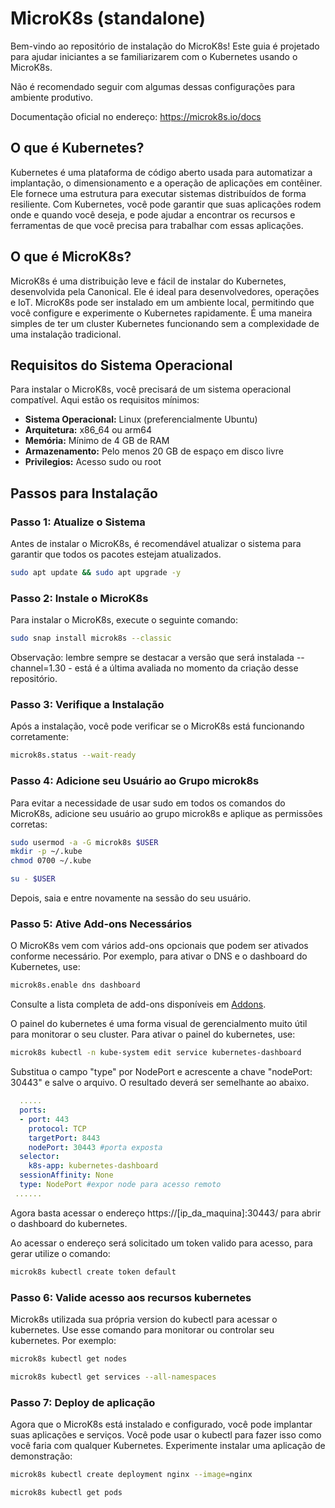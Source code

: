 # MicroK8s (standalone)

Bem-vindo ao repositório de instalação do MicroK8s! Este guia é projetado para ajudar iniciantes a se familiarizarem com o Kubernetes usando o MicroK8s.

Não é recomendado seguir com algumas dessas configurações para ambiente produtivo.

Documentação oficial no endereço: https://microk8s.io/docs

## O que é Kubernetes?

Kubernetes é uma plataforma de código aberto usada para automatizar a implantação, o dimensionamento e a operação de aplicações em contêiner. Ele fornece uma estrutura para executar sistemas distribuídos de forma resiliente. Com Kubernetes, você pode garantir que suas aplicações rodem onde e quando você deseja, e pode ajudar a encontrar os recursos e ferramentas de que você precisa para trabalhar com essas aplicações.

## O que é MicroK8s?

MicroK8s é uma distribuição leve e fácil de instalar do Kubernetes, desenvolvida pela Canonical. Ele é ideal para desenvolvedores, operações e IoT. MicroK8s pode ser instalado em um ambiente local, permitindo que você configure e experimente o Kubernetes rapidamente. É uma maneira simples de ter um cluster Kubernetes funcionando sem a complexidade de uma instalação tradicional.

## Requisitos do Sistema Operacional

Para instalar o MicroK8s, você precisará de um sistema operacional compatível. Aqui estão os requisitos mínimos:

- **Sistema Operacional:** Linux (preferencialmente Ubuntu)
- **Arquitetura:** x86_64 ou arm64
- **Memória:** Mínimo de 4 GB de RAM
- **Armazenamento:** Pelo menos 20 GB de espaço em disco livre
- **Privilegios:** Acesso sudo ou root

## Passos para Instalação

### Passo 1: Atualize o Sistema

Antes de instalar o MicroK8s, é recomendável atualizar o sistema para garantir que todos os pacotes estejam atualizados.

```bash
sudo apt update && sudo apt upgrade -y
```

### Passo 2: Instale o MicroK8s
Para instalar o MicroK8s, execute o seguinte comando:

```bash
sudo snap install microk8s --classic
```
Observação: lembre sempre se destacar a versão que será instalada --channel=1.30 - está é a última avaliada no momento da criação desse repositório.

### Passo 3: Verifique a Instalação
Após a instalação, você pode verificar se o MicroK8s está funcionando corretamente:

```bash
microk8s.status --wait-ready
```

### Passo 4: Adicione seu Usuário ao Grupo microk8s
Para evitar a necessidade de usar sudo em todos os comandos do MicroK8s, adicione seu usuário ao grupo microk8s e aplique as permissões corretas:

```bash
sudo usermod -a -G microk8s $USER
mkdir -p ~/.kube
chmod 0700 ~/.kube

su - $USER
```

Depois, saia e entre novamente na sessão do seu usuário.

### Passo 5: Ative Add-ons Necessários
O MicroK8s vem com vários add-ons opcionais que podem ser ativados conforme necessário. Por exemplo, para ativar o DNS e o dashboard do Kubernetes, use:

```bash
microk8s.enable dns dashboard
```

Consulte a lista completa de add-ons disponíveis em [Addons](https://microk8s.io/docs/addons).

O painel do kubernetes é uma forma visual de gerencialmento muito útil para monitorar o seu cluster. Para ativar o painel do kubernetes, use:
```bash
microk8s kubectl -n kube-system edit service kubernetes-dashboard
```

Substitua o campo "type" por NodePort e acrescente a chave "nodePort: 30443" e salve o arquivo. O resultado deverá ser semelhante ao abaixo.
```yaml
  .....
  ports:
  - port: 443
    protocol: TCP
    targetPort: 8443
    nodePort: 30443 #porta exposta    
  selector:
    k8s-app: kubernetes-dashboard
  sessionAffinity: None
  type: NodePort #expor node para acesso remoto
 ......
```

Agora basta acessar o endereço https://[ip_da_maquina]:30443/ para abrir o dashboard do kubernetes.

Ao acessar o endereço será solicitado um token valido para acesso, para gerar utilize o comando:
```bash
microk8s kubectl create token default
```

### Passo 6: Valide acesso aos recursos kubernetes
Microk8s utilizada sua própria version do kubectl para acessar o kubernetes. Use esse comando para monitorar ou controlar seu kubernetes. Por exemplo:

```bash
microk8s kubectl get nodes
```

```bash
microk8s kubectl get services --all-namespaces
```

### Passo 7: Deploy de aplicação
Agora que o MicroK8s está instalado e configurado, você pode implantar suas aplicações e serviços. Você pode usar o kubectl para fazer isso como você faria com qualquer Kubernetes. Experimente instalar uma aplicação de demonstração:

```bash
microk8s kubectl create deployment nginx --image=nginx
```

```bash
microk8s kubectl get pods
```
